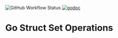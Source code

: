 ![GitHub Workflow Status](https://github.com/vtotiv/go-structsetop/actions/workflows/gobuild.yml/badge.svg)
[![godoc](https://godoc.org/github.com/vtotiv/go-structsetop?status.svg)](https://godoc.org/github.com/vtotiv/go-structsetop)
# Go Struct Set Operations

